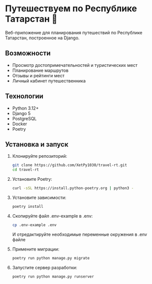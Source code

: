 # Путешествуем по Республике Татарстан 🏰

Веб-приложение для планирования путешествий по Республике Татарстан, построенное на Django.

## Возможности

- Просмотр достопримечательностей и туристических мест
- Планирование маршрутов
- Отзывы и рейтинги мест
- Личный кабинет путешественника

## Технологии

- Python 3.12+
- Django 5
- PostgreSQL
- Docker
- Poetry

## Установка и запуск

1. Клонируйте репозиторий:
   ```bash
   git clone https://github.com/XetPy1030/travel-rt.git
   cd travel-rt
   ```

2. Установите Poetry:
   ```bash
   curl -sSL https://install.python-poetry.org | python3 -
   ```

3. Установите зависимости:
   ```bash
   poetry install
   ```

4. Скопируйте файл .env-example в .env:
   ```bash
   cp .env-example .env
   ```
   И отредактируйте необходимые переменные окружения в .env файле

5. Примените миграции:
   ```bash
   poetry run python manage.py migrate
   ```

6. Запустите сервер разработки:
   ```bash
   poetry run python manage.py runserver
   ```

